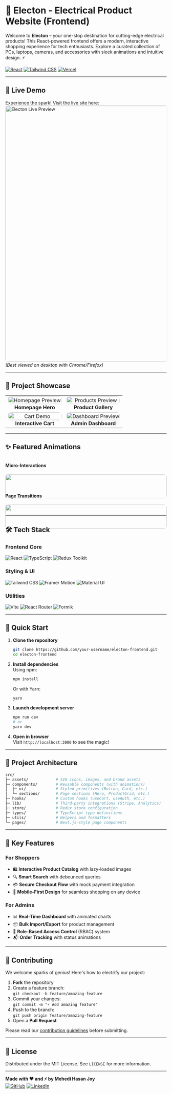# 🔌 Electon - Electrical Product Website (Frontend) 

Welcome to **Electon** – your one-stop destination for cutting-edge electrical products! This React-powered frontend offers a modern, interactive shopping experience for tech enthusiasts. Explore a curated collection of PCs, laptops, cameras, and accessories with sleek animations and intuitive design. ⚡

[![React](https://img.shields.io/badge/React-18.2.0-%2361DAFB?logo=react)](https://react.dev/)
[![Tailwind CSS](https://img.shields.io/badge/Tailwind_CSS-3.3.3-%2306B6D4?logo=tailwind-css)](https://tailwindcss.com/)
[![Vercel](https://therealsujitk-vercel-badge.vercel.app/?app=electon-one)](https://electon-one.vercel.app/)

---

## 🌟 Live Demo

Experience the spark! Visit the live site here:  
<img src="https://i.ibb.co/twYdh03Z/electon-client.png" alt="Electon Live Preview" style="width: 800px; height: auto; border: 1px solid #ddd; border-radius: 8px;" />  
*(Best viewed on desktop with Chrome/Firefox)*

---

## 🎥 Project Showcase

<table>
  <tr>
    <td align="center" width="50%">
      <img src="https://i.ibb.co/twYdh03Z/electon-client.png" alt="Homepage Preview" style="width: 100%; max-width: 600px; height: auto; border-radius: 8px;" />
      <br>
      <strong>Homepage Hero</strong>
    </td>
    <td align="center" width="50%">
      <img src="https://i.ibb.co/WvkqCXg4/screencapture-electon-one-vercel-app-category-2025-05-06-12-21-41.png" alt="Products Preview" style="width: 100%; max-width: 600px; height: auto; border-radius: 8px;" />
      <br>
      <strong>Product Gallery</strong>
    </td>
  </tr>
  <tr>
    <td align="center" width="50%">
      <img src="https://i.ibb.co/HLCQjTvT/Screenshot-2025-05-06-122113.png" alt="Cart Demo" style="width: 100%; max-width: 600px; height: auto; border-radius: 8px;" />
      <br>
      <strong>Interactive Cart</strong>
    </td>
    <td align="center" width="50%">
      <img src="https://i.ibb.co/zH82QTZy/screencapture-electon-one-vercel-app-dashboard-2025-05-06-12-22-32.png" alt="Dashboard Preview" style="width: 100%; max-width: 600px; height: auto; border-radius: 8px;" />
      <br>
      <strong>Admin Dashboard</strong>
    </td>
  </tr>
</table>

---

## ✨ Featured Animations

<div style="display: flex; gap: 20px; flex-wrap: wrap; justify-content: center;">
  <div style="flex: 1; min-width: 300px;">
    <h4>Micro-Interactions</h4>
    <img src="https://via.placeholder.com/600x300.png?text=Button+Hover+Demo" style="width: 100%; height: auto; border-radius: 8px;" />
  </div>
  <div style="flex: 1; min-width: 300px;">
    <h4>Page Transitions</h4>
    <img src="https://via.placeholder.com/600x300.png?text=Page+Transition+GIF" style="width: 100%; height: auto; border-radius: 8px;" />
  </div>
</div>

---


## 🛠 Tech Stack

### Frontend Core
![React](https://img.shields.io/badge/-React-61DAFB?logo=react&logoColor=white)
![TypeScript](https://img.shields.io/badge/-TypeScript-3178C6?logo=typescript&logoColor=white)
![Redux Toolkit](https://img.shields.io/badge/-Redux_Toolkit-764ABC?logo=redux&logoColor=white)

### Styling & UI
![Tailwind CSS](https://img.shields.io/badge/-Tailwind_CSS-06B6D4?logo=tailwind-css&logoColor=white)
![Framer Motion](https://img.shields.io/badge/-Framer_Motion-0055FF?logo=framer&logoColor=white)
![Material UI](https://img.shields.io/badge/-Material_UI-007FFF?logo=mui&logoColor=white)

### Utilities
![Vite](https://img.shields.io/badge/-Vite-646CFF?logo=vite&logoColor=white)
![React Router](https://img.shields.io/badge/-React_Router-CA4245?logo=react-router&logoColor=white)
![Formik](https://img.shields.io/badge/-Formik-1A73E8?logo=formik&logoColor=white)

---

## 🚀 Quick Start

1. **Clone the repository**
   ```bash
   git clone https://github.com/your-username/electon-frontend.git
   cd electon-frontend
   ```

2. **Install dependencies**  
   Using npm:
   ```bash
   npm install
   ```
   Or with Yarn:
   ```bash
   yarn
   ```

3. **Launch development server**
   ```bash
   npm run dev
   # or
   yarn dev
   ```

4. **Open in browser**  
   Visit `http://localhost:3000` to see the magic!

---

## 📂 Project Architecture

```bash
src/
├─ assets/            # SVG icons, images, and brand assets
├─ components/        # Reusable components (with animations)
│  ├─ ui/             # Styled primitives (Button, Card, etc.)
│  └─ sections/       # Page sections (Hero, ProductGrid, etc.)
├─ hooks/             # Custom hooks (useCart, useAuth, etc.)
├─ lib/               # Third-party integrations (Stripe, Analytics)
├─ store/             # Redux store configuration
├─ types/             # TypeScript type definitions
├─ utils/             # Helpers and formatters
└─ pages/             # Next.js-style page components
```

---

## 🌈 Key Features

### For Shoppers
- 🛍️ **Interactive Product Catalog** with lazy-loaded images
- 🔍 **Smart Search** with debounced queries
- 💳 **Secure Checkout Flow** with mock payment integration
- 📱 **Mobile-First Design** for seamless shopping on any device

### For Admins
- 📊 **Real-Time Dashboard** with animated charts
- 📦 **Bulk Import/Export** for product management
- 🔐 **Role-Based Access Control** (RBAC) system
- 📬 **Order Tracking** with status animations

---

## 🤝 Contributing

We welcome sparks of genius! Here's how to electrify our project:

1. **Fork** the repository
2. Create a feature branch:  
   `git checkout -b feature/amazing-feature`
3. Commit your changes:  
   `git commit -m "⚡ Add amazing feature"`
4. Push to the branch:  
   `git push origin feature/amazing-feature`
5. Open a **Pull Request**

Please read our [contribution guidelines](CONTRIBUTING.md) before submitting.

---

## 📜 License

Distributed under the MIT License. See `LICENSE` for more information.

---

**Made with ❤️ and ⚡ by Mehedi Hasan Joy**  
[![GitHub](https://img.shields.io/badge/-GitHub-181717?logo=github)](https://github.com/Joy5k)
[![LinkedIn](https://img.shields.io/badge/-LinkedIn-0A66C2?logo=linkedin)](https://www.linkedin.com/in/eng-mehedi-hasan-joy)
